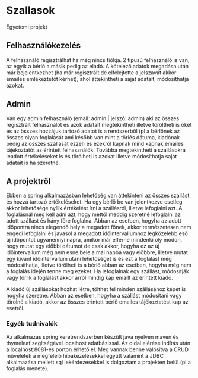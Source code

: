# Szallasok
Egyetemi projekt

## Felhasználókezelés
A felhasználó regisztrálhat ha még nincs fiókja. 2 típusú felhasználó is van, az egyik a bérlő a másik pedig az eladó. A kötelező adatok megadása után már bejelentkezhet (ha már regisztrált de elfelejtette a jelszavát akkor emailes emlékeztetőt kérhet), ahol áttekintheti a saját adatait, módosíthatja azokat.

## Admin
Van egy admin felhasználó (email: admin | jelszó: admin) aki az összes regisztrált felhasználót és azok adatait megtekintheti illetve töröltheti is őket és az összes hozzájuk tartozó adatot is a rendszerből (pl a bérlőnek az összes olyan foglalását ami később van mint a törlés dátuma, kiadónak pedig az összes szállását ezzel) és ezekről kapnak mind kapnak emailes tájékoztatót az érintett felhasználók.
Továbbá megtekintheti a szállásokra leadott értékeléseket is és törölheti is azokat illetve módosíthatja saját adatait is ha szeretné.



## A projektről
Ebben a spring alkalmazásban lehetőség van áttekinteni az összes szállást és hozzá tartozó értékeléseket. Ha egy bérlő be van jelentkezve esetleg akkor lehetősége nyílik értékelést írni a szállásról, illetve lefoglalni azt. A foglalásnál meg kell adni azt, hogy mettől meddig szeretné lefoglalni az adott szállást és hány főre foglalna. Abban az esetben, hogyha az adott időpontra nincs elegendő hely a megadott főnek, akkor természetesen nem engedi lefoglalni és javasol a megadott időintervallumhoz legközelebb eső új időpontot ugyanennyi napra, amikor már elférne mindenki oly módon, hogy mutat egy előbbi dátumot de csak akkor, hogyha ez az új időintervallum még nem esne bele a mai napba vagy előbbre, illetve mutat egy kívánt időintervallum utáni lehetőséget is és ezt a foglalást még módosíthatja, illetve törölheti is a bérlő abban az esetben, hogyha még nem a foglalás idején tenné meg ezeket.
Ha lefoglalnak egy szállást, módosítják vagy törlik a foglalást akkor arról mindig kap emailt az érintett kiadó.

A kiadó új szállásokat hozhat létre, tölthet fel minden szállásához képet is hogyha szeretne. Abban az esetben, hogyha a szállást módosítani vagy törölné a kiadó, akkor az összes érintett bérlő emailes tájékoztatést kap az esetről.

### Egyéb tudnivalók
Az alkalmazás spring keretrendszerben készűlt java nyelven maven és thymeleaf segítségével localhost adatbázissal.
Az oldal elérése indítás után a localhost:8081-es porton érhető el.
Meg vannak benne valósítva a CRUD műveletek a megfelelő hibakezelésekkel együtt valamint a JDBC alkalmazása mellett sql lekérdezésekkel is dolgoztam a projekten belül (pl a foglalás menete).
